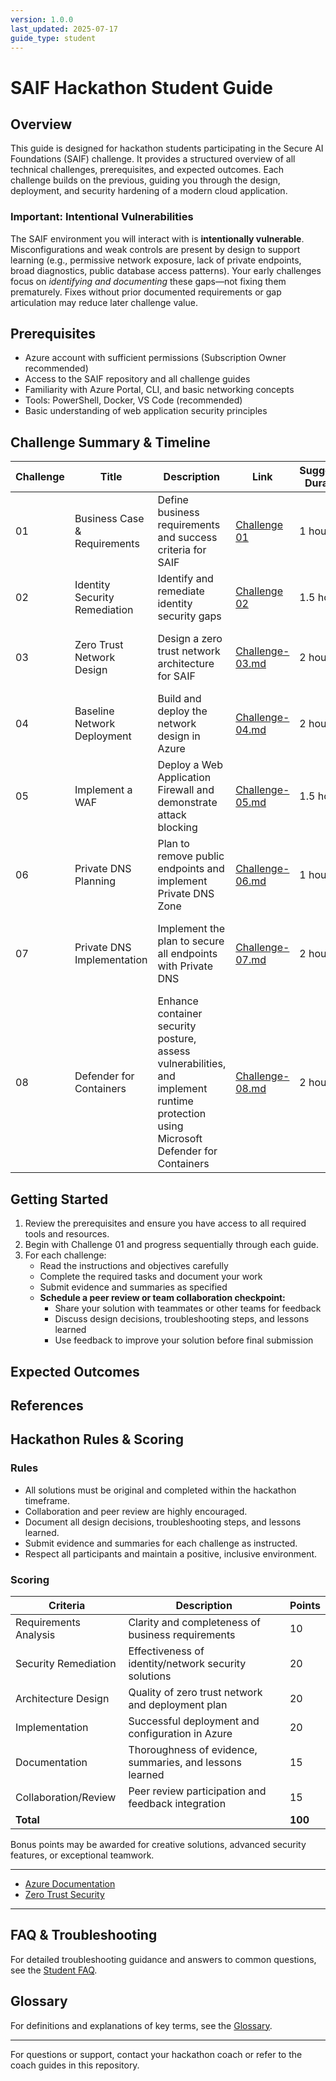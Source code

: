 ```yaml
---
version: 1.0.0
last_updated: 2025-07-17
guide_type: student
---
```


# SAIF Hackathon Student Guide

## Overview
This guide is designed for hackathon students participating in the Secure AI Foundations (SAIF) challenge. It provides a structured overview of all technical challenges, prerequisites, and expected outcomes. Each challenge builds on the previous, guiding you through the design, deployment, and security hardening of a modern cloud application.

### Important: Intentional Vulnerabilities
The SAIF environment you will interact with is **intentionally vulnerable**. Misconfigurations and weak controls are present by design to support learning (e.g., permissive network exposure, lack of private endpoints, broad diagnostics, public database access patterns). Your early challenges focus on *identifying and documenting* these gaps—not fixing them prematurely. Fixes without prior documented requirements or gap articulation may reduce later challenge value.

## Prerequisites
- Azure account with sufficient permissions (Subscription Owner recommended)
- Access to the SAIF repository and all challenge guides
- Familiarity with Azure Portal, CLI, and basic networking concepts
- Tools: PowerShell, Docker, VS Code (recommended)
- Basic understanding of web application security principles


## Challenge Summary & Timeline
| Challenge | Title | Description | Link | Suggested Duration | Recommended Milestones |
|-----------|-------|-------------|------|-------------------|-----------------------|
| 01 | Business Case & Requirements | Define business requirements and success criteria for SAIF | [Challenge 01](./Challenge-01.md) | 1 hour | Requirements defined, rubric reviewed |
| 02 | Identity Security Remediation | Identify and remediate identity security gaps | [Challenge 02](./Challenge-02.md) | 1.5 hours | Identity gaps identified, plan drafted |
| 03 | Zero Trust Network Design | Design a zero trust network architecture for SAIF | [Challenge-03.md](./Challenge-03.md) | 2 hours | Network diagram completed, justifications written |
| 04 | Baseline Network Deployment | Build and deploy the network design in Azure | [Challenge-04.md](./Challenge-04.md) | 2 hours | Network deployed, security controls configured |
| 05 | Implement a WAF | Deploy a Web Application Firewall and demonstrate attack blocking | [Challenge-05.md](./Challenge-05.md) | 1.5 hours | WAF deployed, attack blocking demonstrated |
| 06 | Private DNS Planning | Plan to remove public endpoints and implement Private DNS Zone | [Challenge-06.md](./Challenge-06.md) | 1 hour | Remediation plan and DNS strategy documented |
| 07 | Private DNS Implementation | Implement the plan to secure all endpoints with Private DNS | [Challenge-07.md](./Challenge-07.md) | 2 hours | Private endpoints and DNS implemented, validation complete |
| 08 | Defender for Containers | Enhance container security posture, assess vulnerabilities, and implement runtime protection using Microsoft Defender for Containers | [Challenge-08.md](./Challenge-08.md) | 2 hours | Defender enabled, vulnerabilities assessed, threat protection validated |


## Getting Started
1. Review the prerequisites and ensure you have access to all required tools and resources.
2. Begin with Challenge 01 and progress sequentially through each guide.
3. For each challenge:
   - Read the instructions and objectives carefully
   - Complete the required tasks and document your work
   - Submit evidence and summaries as specified
   - **Schedule a peer review or team collaboration checkpoint:**
     - Share your solution with teammates or other teams for feedback
     - Discuss design decisions, troubleshooting steps, and lessons learned
     - Use feedback to improve your solution before final submission

## Expected Outcomes

## References
## Hackathon Rules & Scoring

### Rules
- All solutions must be original and completed within the hackathon timeframe.
- Collaboration and peer review are highly encouraged.
- Document all design decisions, troubleshooting steps, and lessons learned.
- Submit evidence and summaries for each challenge as instructed.
- Respect all participants and maintain a positive, inclusive environment.

### Scoring
| Criteria                | Description                                              | Points |
|-------------------------|---------------------------------------------------------|--------|
| Requirements Analysis   | Clarity and completeness of business requirements       |   10   |
| Security Remediation    | Effectiveness of identity/network security solutions    |   20   |
| Architecture Design     | Quality of zero trust network and deployment plan       |   20   |
| Implementation          | Successful deployment and configuration in Azure        |   20   |
| Documentation           | Thoroughness of evidence, summaries, and lessons learned|   15   |
| Collaboration/Review    | Peer review participation and feedback integration      |   15   |
| **Total**               |                                                         | **100**|

Bonus points may be awarded for creative solutions, advanced security features, or exceptional teamwork.

---

- [Azure Documentation](https://learn.microsoft.com/en-us/azure/)
- [Zero Trust Security](https://learn.microsoft.com/en-us/security/zero-trust/)

---



## FAQ & Troubleshooting

For detailed troubleshooting guidance and answers to common questions, see the [Student FAQ](./FAQ.md).

## Glossary

For definitions and explanations of key terms, see the [Glossary](./Glossary.md).

---

For questions or support, contact your hackathon coach or refer to the coach guides in this repository.
